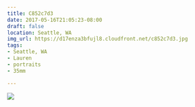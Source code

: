 ```yaml
---
title: C852c7d3
date: 2017-05-16T21:05:23-08:00
draft: false
location: Seattle, WA
img_url: https://d17enza3bfujl8.cloudfront.net/c852c7d3.jpg
tags:
- Seattle, WA
- Lauren
- portraits
- 35mm

---
```


![](https://d17enza3bfujl8.cloudfront.net/c852c7d3.jpg)

